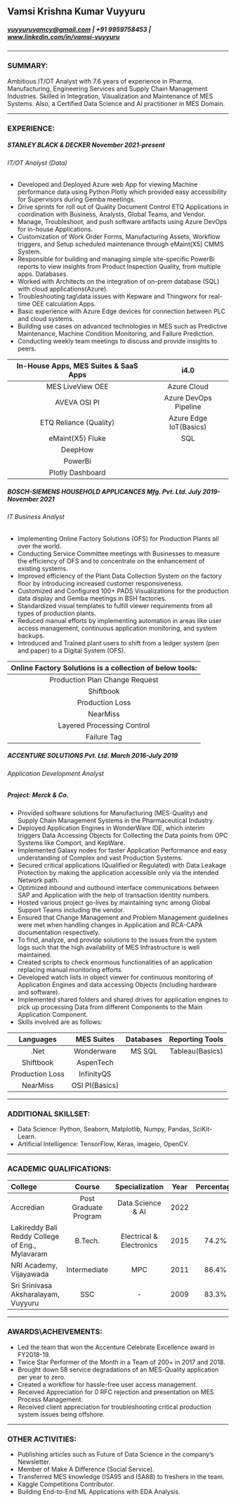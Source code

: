 ## Vamsi Krishna Kumar Vuyyuru
#####  vuyyuruvamcy@gmail.com | +91 9959758453 | www.linkedin.com/in/vamsi-vuyyuru


---
### SUMMARY:
Ambitious IT/OT Analyst with 7.6 years of experience in Pharma, Manufacturing, Engineering Services and Supply Chain Management Industries. Skilled in Integration, Visualization and Maintenance of MES Systems. Also, a Certified Data Science and AI practitioner in MES Domain.


---
### EXPERIENCE:
##### STANLEY BLACK & DECKER     	                                  	 		                             	_November 2021-present_
###### _IT/OT Analyst (Data)_
- Developed and Deployed Azure web App for viewing Machine performance data using Python Plotly which provided easy accessibility for Supervisors during Gemba meetings.
- Drive sprints for roll out of Quality Document Control ETQ Applications in coordination with Business, Analysts, Global Teams, and Vendor. 
- Manage, Troubleshoot, and push software artifacts using Azure DevOps for in-house Applications.
- Customization of Work Order Forms, Manufacturing Assets, Workflow triggers, and Setup scheduled maintenance through eMaint(X5) CMMS System.
- Responsible for building and managing simple site-specific PowerBi reports to view insights from Product Inspection Quality, from multiple apps. Databases.
- Worked with Architects on the integration of on-prem database (SQL) with cloud applications(Azure).
- Troubleshooting tag\data issues with Kepware and Thingworx for real-time OEE calculation Apps.
- Basic experience with Azure Edge devices for connection between PLC and cloud systems.
- Building use cases on advanced technologies in MES such as Predictive Maintenance, Machine Condition Monitoring, and Failure Prediction.
- Conducting weekly team meetings to discuss and provide insights to peers.

|In-House Apps, MES Suites &  SaaS Apps| i4.0 |
| :------------:                                      | :------:|
| MES LiveView OEE  | Azure Cloud |
| AVEVA OSI PI | Azure DevOps Pipeline |
| ETQ Reliance (Quality)  | Azure Edge IoT(Basics) |
|  eMaint(X5) Fluke | SQL | 
| DeepHow |
|  PowerBi|
| Plotly Dashboard |
  

##### BOSCH-SIEMENS HOUSEHOLD APPLICANCES Mfg. Pvt. Ltd.     	                                  	 			_July 2019-November 2021_
###### _IT Business Analyst_
- Implementing Online Factory Solutions (OFS) for Production Plants all over the world.
- Conducting Service Committee meetings with Businesses to measure the efficiency of OFS and to concentrate on the enhancement of existing systems.
- Improved efficiency of the Plant Data Collection System on the factory floor by introducing increased customer responsiveness. 
- Customized and Configured 100+ PADS Visualizations for the production data display and Gemba meetings in BSH factories.
- Standardized visual templates to fulfill viewer requirements from all types of production plants.
- Reduced manual efforts by implementing automation in areas like user access management, continuous application monitoring, and system backups.
- Introduced and Trained plant users to shift from a ledger system (pen and paper) to a Digital System (OFS). 

|Online Factory Solutions is a collection of below tools:|
| :------------:                                      |
|  Production Plan Change Request  |
| Shiftbook |
| Production Loss  |
|  NearMiss |
| Layered Processing Control |
| Failure Tag |


##### ACCENTURE SOLUTIONS Pvt. Ltd.   	    	                                        					 _March 2016-July 2019_
###### _Application Development Analyst_
##### Project: Merck & Co.
- Provided software solutions for Manufacturing (MES-Quality) and Supply Chain Management Systems in the Pharmaceutical Industry.
- Deployed Application Engines in WonderWare IDE, which interim triggers Data Accessing Objects for Collecting the Data points from OPC Systems like Comport, and KepWare.
- Implemented Galaxy nodes for faster Application Performance and easy understanding of Complex and vast Production Systems.
- Secured critical applications (Qualified or Regulated) with Data Leakage Protection by making the application accessible only via the intended Network path.
- Optimized inbound and outbound interface communications between SAP and Application with the help of transaction identity numbers.
- Hosted various project go-lives by maintaining sync among Global Support Teams including the vendor.
- Ensured that Change Management and Problem Management guidelines were met when handling changes in Application and RCA-CAPA documentation respectively.
- To find, analyze, and provide solutions to the issues from the system logs such that the high availability of MES Infrastructure is well maintained.
- Created scripts to check enormous functionalities of an application replacing manual monitoring efforts.
- Developed watch lists in object viewer for continuous monitoring of Application Engines and data accessing Objects (including hardware and software).
- Implemented shared folders and shared drives for application engines to pick up processing Data from different Components to the Main Application Component.
- Skills involved are as follows:

| Languages |  MES Suites| Databases | Reporting Tools |
| :-----------: |:-------------:|:------------:|:--------:|
| .Net   |  Wonderware | MS SQL | Tableau(Basics) |
| Shiftbook | AspenTech|
| Production Loss  |InfinityQS|
|  NearMiss |OSI PI(Basics) |

---
### ADDITIONAL SKILLSET:
- Data Science: Python, Seaborn, Matplotlib, Numpy, Pandas, SciKit-Learn.
- Artificial Intelligence: TensorFlow, Keras, imageio, OpenCV.


---
### ACADEMIC QUALIFICATIONS:
|  College  | Course | Specialization |Year  | Percentage  |
| :------------ | :------------: | :------------: | :------------: | :------------: |
|  Accredian | Post Graduate Program | Data Science & AI | 2022 |
|  Lakireddy Bali Reddy College of Eng., Mylavaram | B.Tech. | Electrical & Electronics |2015  | 74.2%  |
| NRI Academy, Vijayawada | Intermediate | MPC |2011  | 86.4%  |
| Sri Srinivasa Aksharalayam, Vuyyuru | SSC | - |2009  | 83.3%  |


---
### AWARDS\ACHEIVEMENTS:
- Led the team that won the Accenture Celebrate Excellence award in FY2018-19.
- Twice Star Performer of the Month in a Team of 200+ in 2017 and 2018.
- Brought down 58 service degradations of an MES-Quality application per year to zero.
- Created a workflow for hassle-free user access management.
- Received Appreciation for 0 RFC rejection and presentation on MES Process Management.
- Received client appreciation for troubleshooting critical production system issues being offshore.



---
### OTHER ACTIVITIES:
- Publishing articles such as Future of Data Science in the company’s Newsletter.
- Member of Make A Difference (Social Service).
- Transferred MES knowledge (ISA95 and ISA88) to freshers in the team.
- Kaggle Competitions Contributor.
- Building End-to-End ML Applications with EDA Analysis.


